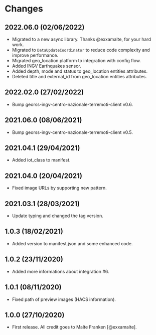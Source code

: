 # Changes

## 2022.06.0 (02/06/2022)

* Migrated to a new async library. Thanks @exxamalte, for your hard work.
* Migrated to `DataUpdateCoordinator` to reduce code complexity and improve performance.
* Migrated geo_location platform to integration with config flow.
* Added INGV Earthquakes sensor.
* Added depth, mode and status to geo_location entities attributes.
* Deleted title and external_id from geo_location entities attributes.

## 2022.02.0 (27/02/2022)

* Bump georss-ingv-centro-nazionale-terremoti-client v0.6.

## 2021.06.0 (08/06/2021)

* Bump georss-ingv-centro-nazionale-terremoti-client v0.5.

## 2021.04.1 (29/04/2021)

* Added iot_class to manifest.

## 2021.04.0 (20/04/2021)

* Fixed image URLs by supporting new pattern.

## 2021.03.1 (28/03/2021)

* Update typing and changed the tag version.

## 1.0.3 (18/02/2021)

* Added version to manifest.json and some enhanced code.

## 1.0.2 (23/11/2020)

* Added more informations about integration #6.

## 1.0.1 (08/11/2020)

* Fixed path of preview images (HACS information).

## 1.0.0 (27/10/2020)

* First release. All credit goes to Malte Franken [@exxamalte].
